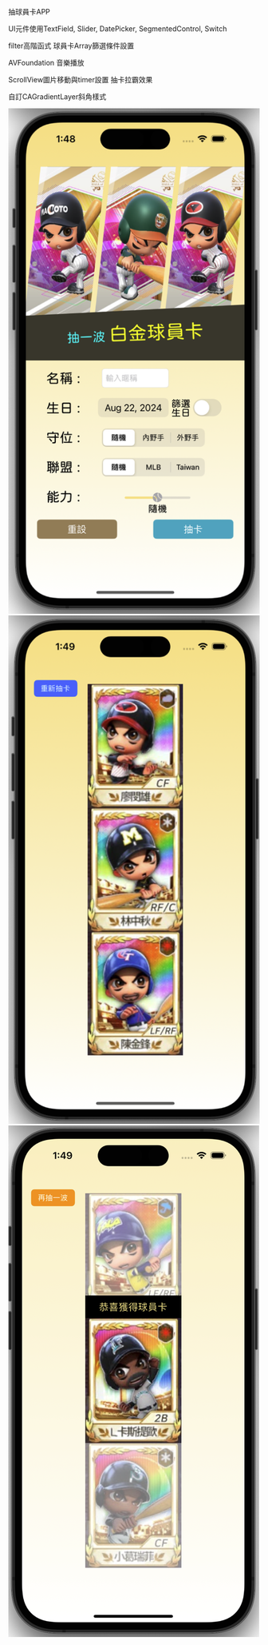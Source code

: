 抽球員卡APP

UI元件使用TextField, Slider, DatePicker, SegmentedControl, Switch

filter高階函式 球員卡Array篩選條件設置

AVFoundation 音樂播放

ScrollView圖片移動與timer設置 抽卡拉霸效果

自訂CAGradientLayer斜角樣式

![image](https://github.com/Lou1202/PlayerCard/blob/main/抽卡1.png)
![image](https://github.com/Lou1202/PlayerCard/blob/main/抽卡2.png)
![image](https://github.com/Lou1202/PlayerCard/blob/main/抽卡3.png)
